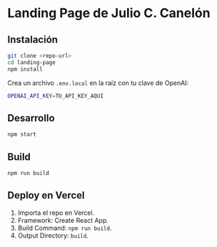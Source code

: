 # Landing Page de Julio C. Canelón

## Instalación
```bash
git clone <repo-url>
cd landing-page
npm install
```

Crea un archivo `.env.local` en la raíz con tu clave de OpenAI:

```bash
OPENAI_API_KEY=TU_API_KEY_AQUI
```

## Desarrollo
```bash
npm start
```

## Build
```bash
npm run build
```

## Deploy en Vercel
1. Importa el repo en Vercel.
2. Framework: Create React App.
3. Build Command: `npm run build`.
4. Output Directory: `build`.
